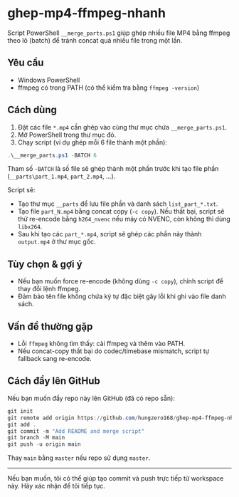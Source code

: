 # ghep-mp4-ffmpeg-nhanh

Script PowerShell `__merge_parts.ps1` giúp ghép nhiều file MP4 bằng ffmpeg theo lô (batch) để tránh concat quá nhiều file trong một lần.

## Yêu cầu

- Windows PowerShell
- ffmpeg có trong PATH (có thể kiểm tra bằng `ffmpeg -version`)

## Cách dùng

1. Đặt các file `*.mp4` cần ghép vào cùng thư mục chứa `__merge_parts.ps1`.
2. Mở PowerShell trong thư mục đó.
3. Chạy script (ví dụ ghép mỗi 6 file thành một phần):

```powershell
.\__merge_parts.ps1 -BATCH 6
```

Tham số `-BATCH` là số file sẽ ghép thành một phần trước khi tạo file phần (`__parts\part_1.mp4`, `part_2.mp4`, ...).

Script sẽ:

- Tạo thư mục `__parts` để lưu file phần và danh sách `list_part_*.txt`.
- Tạo file `part_N.mp4` bằng concat copy (`-c copy`). Nếu thất bại, script sẽ thử re-encode bằng `h264_nvenc` nếu máy có NVENC, còn không thì dùng `libx264`.
- Sau khi tạo các `part_*.mp4`, script sẽ ghép các phần này thành `output.mp4` ở thư mục gốc.

## Tùy chọn & gợi ý

- Nếu bạn muốn force re-encode (không dùng `-c copy`), chỉnh script để thay đổi lệnh ffmpeg.
- Đảm bảo tên file không chứa ký tự đặc biệt gây lỗi khi ghi vào file danh sách.

## Vấn đề thường gặp

- Lỗi `ffmpeg` không tìm thấy: cài ffmpeg và thêm vào PATH.
- Nếu concat-copy thất bại do codec/timebase mismatch, script tự fallback sang re-encode.

## Cách đẩy lên GitHub

Nếu bạn muốn đẩy repo này lên GitHub (đã có repo sẵn):

```powershell
git init
git remote add origin https://github.com/hungzero168/ghep-mp4-ffmpeg-nhanh.git
git add .
git commit -m "Add README and merge script"
git branch -M main
git push -u origin main
```

Thay `main` bằng `master` nếu repo sử dụng `master`.

---

Nếu bạn muốn, tôi có thể giúp tạo commit và push trực tiếp từ workspace này. Hãy xác nhận để tôi tiếp tục.

